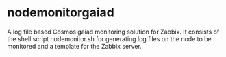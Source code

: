 # nodemonitorgaiad
A log file based Cosmos gaiad monitoring solution for Zabbix. It consists of the shell script nodemonitor.sh for generating log files on the node to be monitored and a template for the Zabbix server.
